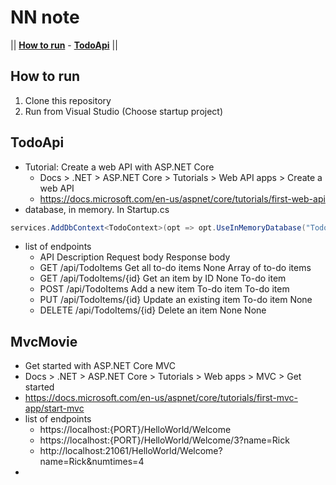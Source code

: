 # NN note

|| [**How to run**](#how-to-run) - [**TodoApi**](#TodoApi)  ||

## How to run

1. Clone this repository
2. Run from Visual Studio (Choose startup project)
   
## TodoApi
* Tutorial: Create a web API with ASP.NET Core 
    * Docs > .NET > ASP.NET Core > Tutorials > Web API apps > Create a web API
    * https://docs.microsoft.com/en-us/aspnet/core/tutorials/first-web-api
* database, in memory. In Startup.cs
```C#
services.AddDbContext<TodoContext>(opt => opt.UseInMemoryDatabase("TodoList"));
```
* list of endpoints
    * API	Description	Request body	Response body
    * GET /api/TodoItems	Get all to-do items	None	Array of to-do items
    * GET /api/TodoItems/{id}	Get an item by ID	None	To-do item
    * POST /api/TodoItems	Add a new item	To-do item	To-do item
    * PUT /api/TodoItems/{id}	Update an existing item  	To-do item	None
    * DELETE /api/TodoItems/{id}    Delete an item    	None	None

## MvcMovie
* Get started with ASP.NET Core MVC
* Docs > .NET > ASP.NET Core > Tutorials > Web apps > MVC > Get started
* https://docs.microsoft.com/en-us/aspnet/core/tutorials/first-mvc-app/start-mvc
* list of endpoints
    * https://localhost:{PORT}/HelloWorld/Welcome
    * https://localhost:{PORT}/HelloWorld/Welcome/3?name=Rick
    * http://localhost:21061/HelloWorld/Welcome?name=Rick&numtimes=4
* 